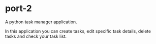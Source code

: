 # port-2
A python task manager application.

In this application you can create tasks, edit specific task details, delete tasks and check your task list.
